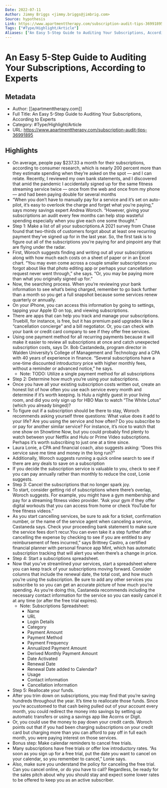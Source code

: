 ```yaml
---
Date: 2022-07-11
Author: Jimmy Briggs <jimmy.briggs@jimbrig.com>
Source: hypothesis
Link: https://www.apartmenttherapy.com/subscription-audit-tips-36991895
Tags: ["#Type/Highlight/Article"]
Aliases: ["An Easy 5-Step Guide to Auditing Your Subscriptions, According to Experts", "An Easy 5-Step Guide to Auditing Your Subscriptions, According to Experts"]
---
```

# An Easy 5-Step Guide to Auditing Your Subscriptions, According to Experts

## Metadata
- Author: [[apartmenttherapy.com]]
- Full Title: An Easy 5-Step Guide to Auditing Your Subscriptions, According to Experts
- Category: #Type/Highlight/Article
- URL: https://www.apartmenttherapy.com/subscription-audit-tips-36991895

## Highlights
- On average, people pay $237.33 a month for their subscriptions, according to consumer research, which is nearly 200 percent more than they estimate spending when they’re asked on the spot — and I can relate. Recently, I reviewed my own bank statements, and I discovered that amid the pandemic I accidentally signed up for the same fitness streaming service twice — once from the web and once from my phone — and had been paying double for several months
- “When you don’t have to manually pay for a service and it’s set on auto-pilot, it’s easy to overlook the charge and forget what you’re paying,” says money savings expert Andrea Woroch. “However, giving your subscriptions an audit every few months can help stop wasteful spending especially when you give each one some thought.”
- Step 1: Make a list of all your subscriptions.A 2021 survey from Chase found that two-thirds of customers forgot about at least one recurring payment they’ve signed up for in the last year. So, the first task is to figure out all of the subscriptions you’re paying for and pinpoint any that are flying under the radar.
- First, Woroch suggests finding and writing out all your subscriptions along with how much each costs on a sheet of paper or in an Excel chart. “You may even come across a couple smaller subscriptions you forgot about like that photo editing app or perhaps your cancellation request never went through,” she says. “Or, you may be paying more than what you originally signed up for.”
- Now, the searching process. When you’re reviewing your bank information to see what’s being charged, remember to go back further than a month so you get a full snapshot because some services renew quarterly or annually.
- On your iPhone, you can access this information by going to settings, tapping your Apple ID on top, and viewing subscriptions.
- There are apps that can help you track and manage your subscriptions. Truebill, for instance, is free, but it has premium paid upgrades like a “cancellation concierge” and a bill negotiator. Or, you can check with your bank or credit card company to see if they offer free services.
- Using one payment method for all recurring payments because it will make it easier to review all subscriptions at once and catch unexpected subscription costs, says Dr. Bob Castandeda, program director in Walden University’s College of Management and Technology and a CPA with 40 years of experience in finance. “Several subscriptions have a one-time discounted introductory price with higher monthly fees, without a reminder or advanced notice,” he says.
    - Note: TODO: Utilize a single payment method for all subscriptions
- Step 2: Determine how much you’re using your subscriptions.
- Once you have all your existing subscription costs written out, create an honest list of how often you use each service every month and determine if it’s worth keeping. Is Hulu a nightly guest in your living room, and did you only sign up for HBO Max to watch “The White Lotus” (which you already binged)?
- To figure out if a subscription should be there to stay, Woroch recommends asking yourself three questions: What value does it add to your life? Are you using the service and how often? Do you subscribe to or pay for another similar service? For instance, it’s nice to watch that one show on Showtime Now, but you could probably find plenty to watch between your Netflix and Hulu or Prime Video subscriptions. Perhaps it’s worth subscribing to just one at a time since.
- Laura Lonie, a CPA and financial coach, also suggests asking: “Does this service save me time and money in the long run?”
- Additionally, Woroch suggests running a quick online search to see if there are any deals to save on a subscription
- If you decide the subscription service is valuable to you, check to see if you can pay annually rather than monthly to reduce the cost, Lonie suggests.
- Step 3: Cancel the subscriptions that no longer spark joy.
- To start, consider getting rid of subscriptions where there’s overlap, Woroch suggests. For example, you might have a gym membership and pay for a streaming fitness video provider. “Ask your gym if they offer digital workouts that you can access from home or check YouTube for free fitness videos.”
- As you start cancelling services, be sure to ask for a ticket, confirmation number, or the name of the service agent when canceling a service, Castaneda says. Check your proceeding bank statement to make sure the service fees don’t recur.You can even take it a step further after cancelling the expense by checking to see if you are entitled to any reimbursement of fees incurred,” says Brittney Castro, a certified financial planner with personal finance app Mint, which has automatic subscription tracking that will alert you when there’s a change in price.
- Step 4: Start a subscriptions spreadsheet.
- Now that you’ve streamlined your services, start a spreadsheet where you can keep track of your subscriptions moving forward. Consider columns that include the renewal date, the total cost, and how much you’re using the subscription. Be sure to add any other services you subscribe to so you can get an accurate picture of how much you’re spending. As you’re doing this, Castaneda recommends including the necessary contact information for the service so you can easily cancel it at any time (or after the free trial expires).
    - Note: Subscriptions Spreadsheet:
      * Name
      * URL
      * Login Details
      * Category
      * Payment Amount
      * Payment Method
      * Payment Frequency
      * Annualized Payment Amount
      * Derived Monthly Payment Amount
      * Date Activated
      * Renewal Date
      * Renewal Date added to Calendar?
      * Usage
      * Contact information
      * Cancellation information
- Step 5: Reallocate your funds.
- After you trim down on subscriptions, you may find that you’re saving hundreds throughout the year. It’s time to reallocate those funds. Since you’re accustomed to that cash being pulled out of your account every month, you could redirect the money into savings by setting up automatic transfers or using a savings app like Acorns or Digit.
- Or, you could use the money to pay down your credit cards. Woroch points out that if you had been charging subscriptions on your credit card but charging more than you can afford to pay off in full each month, you were paying interest on those services.
- Bonus step: Make calendar reminders to cancel free trials.
- Many subscriptions have free trials or offer low introductory rates. “As soon as you sign up for a free trial, put the date you want to cancel on your calendar, so you remember to cancel,” Lonie says.
- Also, make sure you understand the policy for canceling the free trial. Can you cancel online, or do you have to call? Regardless, be ready for the sales pitch about why you should stay and expect some lower rates to be offered to keep you as an active subscriber.
